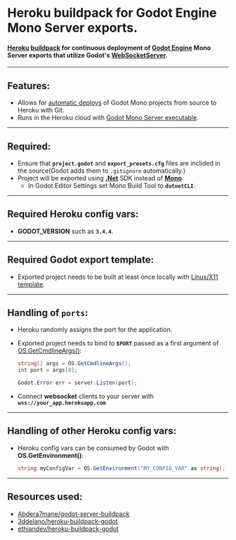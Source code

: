 # **Heroku buildpack for Godot Engine Mono Server exports.**


#### [Heroku](https://heroku.com) [buildpack](https://devcenter.heroku.com/articles/buildpacks) for continuous deployment of [Godot Engine](https://godotengine.org) Mono Server exports that utilize Godot's [WebSocketServer](https://docs.godotengine.org/en/stable/classes/class_websocketserver.html#class-websocketserver).
---
## **Features:**
- Allows for [automatic deploys](https://devcenter.heroku.com/articles/github-integration#automatic-deploys) of Godot Mono projects from source to Heroku with Git.
- Runs in the Heroku cloud with [Godot Mono Server executable](https://godotengine.org/download/server).
---
## **Required:**
- Ensure that **`project.godot`** and **`export_presets.cfg`** files are inclided in the source(Godot adds them to `.gitignore` automatically.)
- Project will be exported using [**.Net**](https://dotnet.microsoft.com/en-us/) SDK instead of [**Mono**](https://www.mono-project.com/).
    - In Godot Editor Settings set Mono Build Tool to **`dotnetCLI`**.
---
## **Required Heroku config vars:**
- **GODOT_VERSION** such as **`3.4.4`**.
---
## **Required Godot export template:**
- Exported project needs to be built at least once locally with [Linux/X11 template](https://docs.godotengine.org/en/stable/tutorials/export/exporting_for_linux.html?highlight=export%20template).
---
## **Handling of `ports`:**
- Heroku randomly assigns the port for the application.
- Exported project needs to bind to **`$PORT`** passed as a first argument of [OS.GetCmdlineArgs()](https://docs.godotengine.org/en/stable/classes/class_os.html?highlight=OS#class-os-method-get-cmdline-args):

    ~~~c#
    string[] args = OS.GetCmdlineArgs();
    int port = args[0];

    Godot.Error err = server.Listen(port);
    ~~~
- Connect **websocket** clients to your server with **`wss://your_app.herokuapp.com`**
---
## **Handling of other Heroku config vars:**
- Heroku config vars can be consumed by Godot with **OS.GetEnvironment()**:
    ~~~c#
    string myConfigVar = OS.GetEnvironment("MY_CONFIG_VAR" as string);
    ~~~
---
## **Resources used:**
- [Abdera7mane/godot-server-buildpack](https://github.com/Abdera7mane/godot-server-buildpack)
- [3ddelano/heroku-buildpack-godot](https://github.com/3ddelano/heroku-buildpack-godot)
- [ethiandev/heroku-buildpack-godot](https://github.com/lethiandev/heroku-buildpack-godot)


